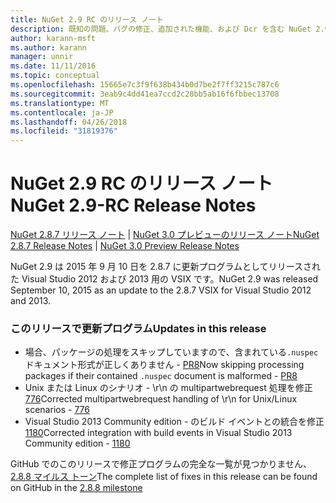 ```yaml
---
title: NuGet 2.9 RC のリリース ノート
description: 既知の問題、バグの修正、追加された機能、および Dcr を含む NuGet 2.9 RC のリリース ノートします。
author: karann-msft
ms.author: karann
manager: unnir
ms.date: 11/11/2016
ms.topic: conceptual
ms.openlocfilehash: 15665e7c3f9f638b434b0d7be2f7ff3215c787c6
ms.sourcegitcommit: 3eab9c4dd41ea7ccd2c28bb5ab16f6fbbec13708
ms.translationtype: MT
ms.contentlocale: ja-JP
ms.lasthandoff: 04/26/2018
ms.locfileid: "31819376"
---
```

# <a name="nuget-29-rc-release-notes"></a><span data-ttu-id="2ba75-103">NuGet 2.9 RC のリリース ノート</span><span class="sxs-lookup"><span data-stu-id="2ba75-103">NuGet 2.9-RC Release Notes</span></span>

<span data-ttu-id="2ba75-104">[NuGet 2.8.7 リリース ノート](../release-notes/nuget-2.8.7.md) | [NuGet 3.0 プレビューのリリース ノート](../release-notes/nuget-3.0-preview.md)</span><span class="sxs-lookup"><span data-stu-id="2ba75-104">[NuGet 2.8.7 Release Notes](../release-notes/nuget-2.8.7.md) | [NuGet 3.0 Preview Release Notes](../release-notes/nuget-3.0-preview.md)</span></span>

<span data-ttu-id="2ba75-105">NuGet 2.9 は 2015 年 9 月 10 日を 2.8.7 に更新プログラムとしてリリースされた Visual Studio 2012 および 2013 用の VSIX です。</span><span class="sxs-lookup"><span data-stu-id="2ba75-105">NuGet 2.9 was released September 10, 2015 as an update to the 2.8.7 VSIX for Visual Studio 2012 and 2013.</span></span>

### <a name="updates-in-this-release"></a><span data-ttu-id="2ba75-106">このリリースで更新プログラム</span><span class="sxs-lookup"><span data-stu-id="2ba75-106">Updates in this release</span></span>

* <span data-ttu-id="2ba75-107">場合、パッケージの処理をスキップしていますので、含まれている`.nuspec`ドキュメント形式が正しくありません - [PR8](https://github.com/NuGet/NuGet2/pull/8)</span><span class="sxs-lookup"><span data-stu-id="2ba75-107">Now skipping processing packages if their contained `.nuspec` document is malformed - [PR8](https://github.com/NuGet/NuGet2/pull/8)</span></span>
* <span data-ttu-id="2ba75-108">Unix または Linux のシナリオ - \r\n の multipartwebrequest 処理を修正[776](https://github.com/NuGet/Home/issues/776)</span><span class="sxs-lookup"><span data-stu-id="2ba75-108">Corrected multipartwebrequest handling of \r\n for Unix/Linux scenarios - [776](https://github.com/NuGet/Home/issues/776)</span></span>
* <span data-ttu-id="2ba75-109">Visual Studio 2013 Community edition - のビルド イベントとの統合を修正[1180](https://github.com/NuGet/Home/issues/1180)</span><span class="sxs-lookup"><span data-stu-id="2ba75-109">Corrected integration with build events in Visual Studio 2013 Community edition - [1180](https://github.com/NuGet/Home/issues/1180)</span></span>


<span data-ttu-id="2ba75-110">GitHub でのこのリリースで修正プログラムの完全な一覧が見つかりません、 [2.8.8 マイルス トーン](https://github.com/NuGet/Home/issues?q=milestone%3A2.8.8+is%3Aclosed)</span><span class="sxs-lookup"><span data-stu-id="2ba75-110">The complete list of fixes in this release can be found on GitHub in the [2.8.8 milestone](https://github.com/NuGet/Home/issues?q=milestone%3A2.8.8+is%3Aclosed)</span></span>

